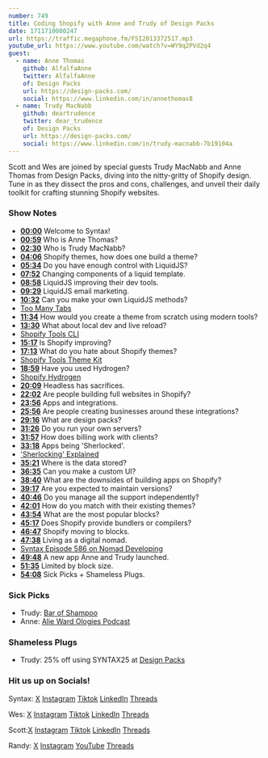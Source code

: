 ```yaml
---
number: 749
title: Coding Shopify with Anne and Trudy of Design Packs
date: 1711710000247
url: https://traffic.megaphone.fm/FSI2013372517.mp3
youtube_url: https://www.youtube.com/watch?v=WY9q2PVd2q4
guest:
  - name: Anne Thomas
    github: AlfalfaAnne
    twitter: AlfalfaAnne
    of: Design Packs
    url: https://design-packs.com/
    social: https://www.linkedin.com/in/annethomas8
  - name: Trudy MacNabb
    github: deartrudence
    twitter: dear_trudence
    of: Design Packs
    url: https://design-packs.com/
    social: https://www.linkedin.com/in/trudy-macnabb-7b19104a
---
```


Scott and Wes are joined by special guests Trudy MacNabb and Anne Thomas from Design Packs, diving into the nitty-gritty of Shopify design. Tune in as they dissect the pros and cons, challenges, and unveil their daily toolkit for crafting stunning Shopify websites.

### Show Notes

* **[00:00](#t=00:00)** Welcome to Syntax!
* **[00:59](#t=00:59)** Who is Anne Thomas?
* **[02:30](#t=02:30)** Who is Trudy MacNabb?
* **[04:06](#t=04:06)** Shopify themes, how does one build a theme?
* **[05:34](#t=05:34)** Do you have enough control with LiquidJS?
* **[07:52](#t=07:52)** Changing components of a liquid template.
* **[08:58](#t=08:58)** LiquidJS improving their dev tools.
* **[09:29](#t=09:29)** LiquidJS email marketing.
* **[10:32](#t=10:32)** Can you make your own LiquidJS methods?
* [Too Many Tabs](https://toomanytabs.xyz/)
* **[11:34](#t=11:34)** How would you create a theme from scratch using modern tools?
* **[13:30](#t=13:30)** What about local dev and live reload?
* [Shopify Tools CLI](https://shopify.dev/docs/themes/tools/cli)
* **[15:17](#t=15:17)** Is Shopify improving?
* **[17:13](#t=17:13)** What do you hate about Shopify themes?
* [Shopify Tools Theme Kit](https://shopify.dev/docs/themes/tools/theme-kit)
* **[18:59](#t=18:59)** Have you used Hydrogen?
* [Shopify Hydrogen](https://hydrogen.shopify.dev/)
* **[20:09](#t=20:09)** Headless has sacrifices.
* **[22:02](#t=22:02)** Are people building full websites in Shopify?
* **[23:56](#t=23:56)** Apps and integrations.
* **[25:56](#t=25:56)** Are people creating businesses around these integrations?
* **[29:16](#t=29:16)** What are design packs?
* **[31:26](#t=31:26)** Do you run your own servers?
* **[31:57](#t=31:57)** How does billing work with clients?
* **[33:18](#t=33:18)** Apps being 'Sherlocked'.
* ['Sherlocking' Explained](https://thehustle.co/sherlocking-explained)
* **[35:21](#t=35:21)** Where is the data stored?
* **[36:35](#t=36:35)** Can you make a custom UI?
* **[38:40](#t=38:40)** What are the downsides of building apps on Shopify?
* **[39:17](#t=39:17)** Are you expected to maintain versions?
* **[40:46](#t=40:46)** Do you manage all the support independently?
* **[42:01](#t=42:01)** How do you match with their existing themes?
* **[43:54](#t=43:54)** What are the most popular blocks?
* **[45:17](#t=45:17)** Does Shopify provide bundlers or compilers?
* **[46:47](#t=46:47)** Shopify moving to blocks.
* **[47:38](#t=47:38)** Living as a digital nomad.
* [Syntax Episode 586 on Nomad Developing](https://syntax.fm/586)
* **[49:48](#t=49:48)** A new app Anne and Trudy launched.
* **[51:35](#t=51:35)** Limited by block size.
* **[54:08](#t=54:08)** Sick Picks + Shameless Plugs.

### Sick Picks

- Trudy: [Bar of Shampoo](https://theblacktravelbox.com/)
- Anne: [Alie Ward Ologies Podcast](https://www.alieward.com/ologies)

### Shameless Plugs

- Trudy: 25% off using SYNTAX25 at [Design Packs](https://design-packs.com/)

### Hit us up on Socials!

Syntax: [X](https://twitter.com/syntaxfm) [Instagram](https://www.instagram.com/syntax_fm/) [Tiktok](https://www.tiktok.com/@syntaxfm) [LinkedIn](https://www.linkedin.com/company/96077407/admin/feed/posts/) [Threads](https://www.threads.net/@syntax_fm)

Wes: [X](https://twitter.com/wesbos) [Instagram](https://www.instagram.com/wesbos/) [Tiktok](https://www.tiktok.com/@wesbos) [LinkedIn](https://www.linkedin.com/in/wesbos/) [Threads](https://www.threads.net/@wesbos)

Scott:[X](https://twitter.com/stolinski) [Instagram](https://www.instagram.com/stolinski/) [Tiktok](https://www.tiktok.com/@stolinski) [LinkedIn](https://www.linkedin.com/in/stolinski/) [Threads](https://www.threads.net/@stolinski)

Randy: [X](https://twitter.com/randyrektor) [Instagram](https://www.instagram.com/randyrektor/) [YouTube](https://www.youtube.com/@randyrektor) [Threads](https://www.threads.net/@randyrektor)

